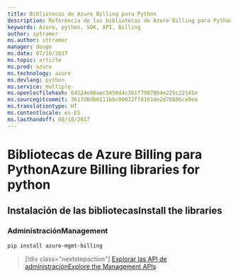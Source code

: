 ```yaml
---
title: Bibliotecas de Azure Billing para Python
description: Referencia de las bibliotecas de Azure Billing para Python
keywords: Azure, python, SDK, API, Billing
author: sptramer
ms.author: sttramer
manager: douge
ms.date: 07/10/2017
ms.topic: article
ms.prod: azure
ms.technology: azure
ms.devlang: python
ms.service: multiple
ms.openlocfilehash: 64224e86aec5456d4c3b1f79878b4e225c22145e
ms.sourcegitcommit: 3617d0db0111bbc00072ff8161de2d76606ce0ea
ms.translationtype: HT
ms.contentlocale: es-ES
ms.lasthandoff: 08/18/2017
---
```

# <a name="azure-billing-libraries-for-python"></a><span data-ttu-id="95efb-104">Bibliotecas de Azure Billing para Python</span><span class="sxs-lookup"><span data-stu-id="95efb-104">Azure Billing libraries for python</span></span>

## <a name="install-the-libraries"></a><span data-ttu-id="95efb-105">Instalación de las bibliotecas</span><span class="sxs-lookup"><span data-stu-id="95efb-105">Install the libraries</span></span>


### <a name="management"></a><span data-ttu-id="95efb-106">Administración</span><span class="sxs-lookup"><span data-stu-id="95efb-106">Management</span></span>

```bash
pip install azure-mgmt-billing
```
> [!div class="nextstepaction"]
> [<span data-ttu-id="95efb-107">Explorar las API de administración</span><span class="sxs-lookup"><span data-stu-id="95efb-107">Explore the Management APIs</span></span>](/python/api/overview/azure/billing/managementlibrary)